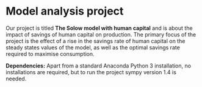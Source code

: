 # Model analysis project

Our project is titled **The Solow model with human capital** and is about the impact of savings of human capital on production. The primary focus of the project is the effect of a rise in the savings rate of human capital on the steady states values of the model, as well as the optimal savings rate required to maximise consumption.

**Dependencies:** Apart from a standard Anaconda Python 3 installation, no installations are required, but to run the project sympy version 1.4 is needed.